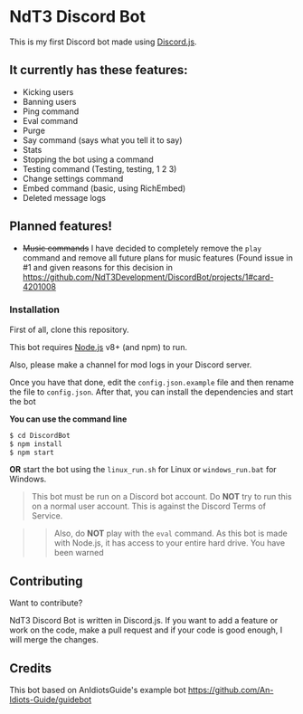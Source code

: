 # NdT3 Discord Bot

This is my first Discord bot made using [Discord.js](https://github.com/hydrabolt/discord.js).

## It currently has these features:
  - Kicking users
  - Banning users
  - Ping command
  - Eval command
  - Purge
  - Say command (says what you tell it to say)
  - Stats
  - Stopping the bot using a command
  - Testing command (Testing, testing, 1 2 3)
  - Change settings command
  - Embed command (basic, using RichEmbed)
  - Deleted message logs

## Planned features!

  - ~~Music commands~~ I have decided to completely remove the `play` command and remove all future plans for music features (Found issue in #1 and given reasons for this decision in https://github.com/NdT3Development/DiscordBot/projects/1#card-4201008

### Installation
First of all, clone this repository.

This bot requires [Node.js](https://nodejs.org/) v8+ (and npm) to run.

Also, please make a channel for mod logs in your Discord server.

Once you have that done, edit the `config.json.example` file and then rename the file to `config.json`.
After that, you can install the dependencies and start the bot

**You can use the command line**
```sh
$ cd DiscordBot
$ npm install
$ npm start
```
**OR** start the bot using the `linux_run.sh` for Linux or `windows_run.bat` for Windows.

>This bot must be run on a Discord bot account. Do __NOT__ try to run this on a normal user account. This is against the Discord Terms of Service.

>>Also, do __NOT__ play with the `eval` command. As this bot is made with Node.js, it has access to your entire hard drive. You have been warned

## Contributing

Want to contribute?

NdT3 Discord Bot is written in Discord.js. If you want to add a feature or work on the code, make a pull request and if your code is good enough, I will merge the changes.

## Credits

This bot based on AnIdiotsGuide's example bot https://github.com/An-Idiots-Guide/guidebot
